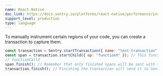 ```yaml
---
name: React-Native
doc_link: https://docs.sentry.io/platforms/react-native/performance/instrumentation/custom-instrumentation/
support_level: production
type: language
---
```


To manually instrument certain regions of your code, you can create a transaction to capture them.

```javascript
const transaction = Sentry.startTransaction({ name: "test-transaction" });
const span = transaction.startChild({ op: "functionX" }); // This function returns a Span
// functionCallX
span.finish(); // Remember that only finished spans will be sent with the transaction
transaction.finish(); // Finishing the transaction will send it to Sentry
```
